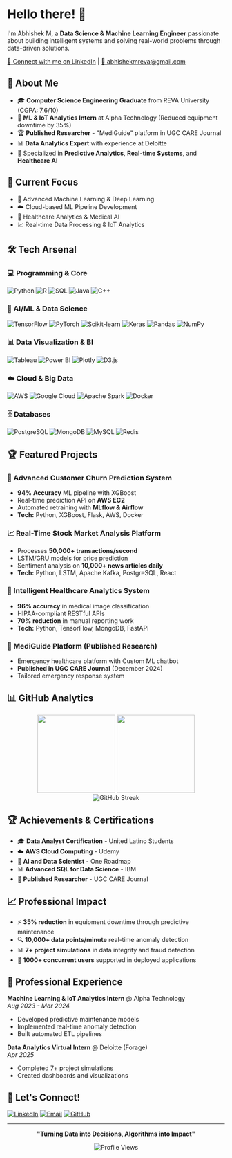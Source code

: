 # Hello there! 👋

I'm Abhishek M, a **Data Science & Machine Learning Engineer** passionate about building intelligent systems and solving real-world problems through data-driven solutions.

[🔗 Connect with me on LinkedIn](https://linkedin.com/in/Abhishek-m) | [📧 abhishekmreva@gmail.com](mailto:abhishekmreva@gmail.com)

## 🚀 About Me
- 🎓 **Computer Science Engineering Graduate** from REVA University (CGPA: 7.6/10)
- 💼 **ML & IoT Analytics Intern** at Alpha Technology (Reduced equipment downtime by 35%)
- 🏆 **Published Researcher** - "MediGuide" platform in UGC CARE Journal
- 📊 **Data Analytics Expert** with experience at Deloitte
- 🤖 Specialized in **Predictive Analytics**, **Real-time Systems**, and **Healthcare AI**

## 🎯 Current Focus
- 🔬 Advanced Machine Learning & Deep Learning
- ☁️ Cloud-based ML Pipeline Development
- 🏥 Healthcare Analytics & Medical AI
- 📈 Real-time Data Processing & IoT Analytics

## 🛠️ Tech Arsenal

### 💻 Programming & Core
![Python](https://img.shields.io/badge/-Python-3776AB?style=flat-square&logo=Python&logoColor=white)
![R](https://img.shields.io/badge/-R-276DC3?style=flat-square&logo=r&logoColor=white)
![SQL](https://img.shields.io/badge/-SQL-4479A1?style=flat-square&logo=mysql&logoColor=white)
![Java](https://img.shields.io/badge/-Java-007396?style=flat-square&logo=java&logoColor=white)
![C++](https://img.shields.io/badge/-C++-00599C?style=flat-square&logo=c%2B%2B&logoColor=white)

### 🤖 AI/ML & Data Science
![TensorFlow](https://img.shields.io/badge/-TensorFlow-FF6F00?style=flat-square&logo=tensorflow&logoColor=white)
![PyTorch](https://img.shields.io/badge/-PyTorch-EE4C2C?style=flat-square&logo=pytorch&logoColor=white)
![Scikit-learn](https://img.shields.io/badge/-Scikit--learn-F7931E?style=flat-square&logo=scikit-learn&logoColor=white)
![Keras](https://img.shields.io/badge/-Keras-D00000?style=flat-square&logo=keras&logoColor=white)
![Pandas](https://img.shields.io/badge/-Pandas-150458?style=flat-square&logo=pandas&logoColor=white)
![NumPy](https://img.shields.io/badge/-NumPy-013243?style=flat-square&logo=numpy&logoColor=white)

### 📊 Data Visualization & BI
![Tableau](https://img.shields.io/badge/-Tableau-E97627?style=flat-square&logo=tableau&logoColor=white)
![Power BI](https://img.shields.io/badge/-Power%20BI-F2C811?style=flat-square&logo=powerbi&logoColor=black)
![Plotly](https://img.shields.io/badge/-Plotly-3F4F75?style=flat-square&logo=plotly&logoColor=white)
![D3.js](https://img.shields.io/badge/-D3.js-F9A03C?style=flat-square&logo=d3.js&logoColor=white)

### ☁️ Cloud & Big Data
![AWS](https://img.shields.io/badge/-AWS-232F3E?style=flat-square&logo=amazon-aws&logoColor=white)
![Google Cloud](https://img.shields.io/badge/-Google%20Cloud-4285F4?style=flat-square&logo=google-cloud&logoColor=white)
![Apache Spark](https://img.shields.io/badge/-Apache%20Spark-E25A1C?style=flat-square&logo=apache-spark&logoColor=white)
![Docker](https://img.shields.io/badge/-Docker-2496ED?style=flat-square&logo=docker&logoColor=white)

### 🗄️ Databases
![PostgreSQL](https://img.shields.io/badge/-PostgreSQL-336791?style=flat-square&logo=postgresql&logoColor=white)
![MongoDB](https://img.shields.io/badge/-MongoDB-47A248?style=flat-square&logo=mongodb&logoColor=white)
![MySQL](https://img.shields.io/badge/-MySQL-4479A1?style=flat-square&logo=mysql&logoColor=white)
![Redis](https://img.shields.io/badge/-Redis-DC382D?style=flat-square&logo=redis&logoColor=white)

## 🏆 Featured Projects

### 🎯 Advanced Customer Churn Prediction System
- **94% Accuracy** ML pipeline with XGBoost
- Real-time prediction API on **AWS EC2**
- Automated retraining with **MLflow & Airflow**
- **Tech:** Python, XGBoost, Flask, AWS, Docker

### 📈 Real-Time Stock Market Analysis Platform
- Processes **50,000+ transactions/second**
- LSTM/GRU models for price prediction
- Sentiment analysis on **10,000+ news articles daily**
- **Tech:** Python, LSTM, Apache Kafka, PostgreSQL, React

### 🏥 Intelligent Healthcare Analytics System
- **96% accuracy** in medical image classification
- HIPAA-compliant RESTful APIs
- **70% reduction** in manual reporting work
- **Tech:** Python, TensorFlow, MongoDB, FastAPI

### 📱 MediGuide Platform (Published Research)
- Emergency healthcare platform with Custom ML chatbot
- **Published in UGC CARE Journal** (December 2024)
- Tailored emergency response system

## 📊 GitHub Analytics

<div align="center">
  <img height="180em" src="https://github-readme-stats.vercel.app/api?username=Abhishekm348&show_icons=true&theme=tokyonight&include_all_commits=true&count_private=true&hide_border=true"/>
  <img height="180em" src="https://github-readme-stats.vercel.app/api/top-langs/?username=Abhishekm348&layout=compact&langs_count=8&theme=tokyonight&hide_border=true"/>
</div>

<div align="center">
  <img src="https://github-readme-streak-stats.herokuapp.com/?user=Abhishekm348&theme=tokyonight&hide_border=true" alt="GitHub Streak"/>
</div>

## 🏆 Achievements & Certifications
- 🎓 **Data Analyst Certification** - United Latino Students
- ☁️ **AWS Cloud Computing** - Udemy
- 🤖 **AI and Data Scientist** - One Roadmap  
- 📊 **Advanced SQL for Data Science** - IBM
- 📝 **Published Researcher** - UGC CARE Journal

## 📈 Professional Impact
- ⚡ **35% reduction** in equipment downtime through predictive maintenance
- 🔍 **10,000+ data points/minute** real-time anomaly detection
- 📊 **7+ project simulations** in data integrity and fraud detection
- 🚀 **1000+ concurrent users** supported in deployed applications

## 💼 Professional Experience
**Machine Learning & IoT Analytics Intern** @ Alpha Technology  
*Aug 2023 - Mar 2024*
- Developed predictive maintenance models
- Implemented real-time anomaly detection
- Built automated ETL pipelines

**Data Analytics Virtual Intern** @ Deloitte (Forage)  
*Apr 2025*
- Completed 7+ project simulations
- Created dashboards and visualizations

## 🤝 Let's Connect!
[![LinkedIn](https://img.shields.io/badge/-LinkedIn-0077B5?style=flat-square&logo=LinkedIn&logoColor=white)](https://linkedin.com/in/Abhishek-m)
[![Email](https://img.shields.io/badge/-Email-D14836?style=flat-square&logo=Gmail&logoColor=white)](mailto:abhishekmreva@gmail.com)
[![GitHub](https://img.shields.io/badge/-GitHub-181717?style=flat-square&logo=GitHub&logoColor=white)](https://github.com/Abhishekm348)

---

<div align="center">
  
**"Turning Data into Decisions, Algorithms into Impact"**

![Profile Views](https://komarev.com/ghpvc/?username=Abhishekm348&color=blueviolet&style=flat-square)

</div>
